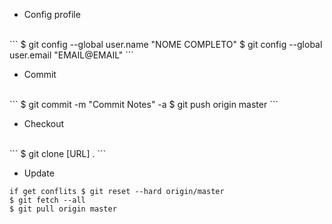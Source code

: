 
- Config profile
<br>
```
$ git config --global user.name "NOME COMPLETO"
$ git config --global user.email "EMAIL@EMAIL"
```

- Commit
<br>
```
$ git commit -m "Commit Notes" -a
$ git push origin master
```

- Checkout
<br>
```
$ git clone [URL] .
```

- Update
```
if get conflits $ git reset --hard origin/master
$ git fetch --all
$ git pull origin master
```
